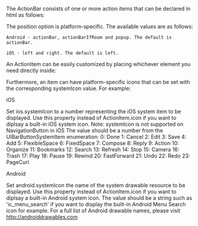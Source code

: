 The ActionBar consists of one or more action items that can be declared in html as follows:

<snippet id='action-bar-action-items-html'/>

The position option is platform-specific. The available values are as follows:

    Android - actionBar, actionBarIfRoom and popup. The default is actionBar.

    iOS - left and right. The default is left.

An ActionItem can be easily customized by placing whichever element you need directly inside:
<snippet id='action-bar-custom-action-item-html'/>

Furthermore, an item can have platform-specific icons that can be set with the corresponding systemIcon value. For example:
<snippet id='action-bar-platform-specific-icons-html'/>

iOS

Set ios.systemIcon to a number representing the iOS system item to be displayed. Use this property instead of ActionItem.icon if you want to diplsay a built-in iOS system icon. Note: systemIcon is not supported on NavigationButton in iOS The value should be a number from the UIBarButtonSystemItem enumeration: 0: Done 1: Cancel 2: Edit 3: Save 4: Add 5: FlexibleSpace 6: FixedSpace 7: Compose 8: Reply 9: Action 10: Organize 11: Bookmarks 12: Search 13: Refresh 14: Stop 15: Camera 16: Trash 17: Play 18: Pause 19: Rewind 20: FastForward 21: Undo 22: Redo 23: PageCurl

Android

Set android.systemIcon the name of the system drawable resource to be displayed. Use this property instead of ActionItem.icon if you want to diplsay a built-in Android system icon. The value should be a string such as 'ic_menu_search' if you want to display the built-in Android Menu Search icon for example. For a full list of Android drawable names, please visit http://androiddrawables.com
